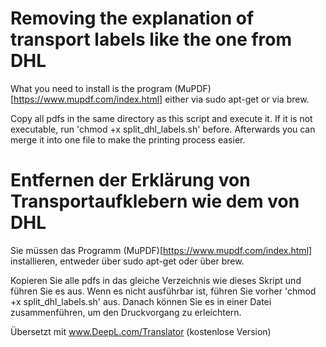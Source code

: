 # Removing the explanation of transport labels like the one from DHL

What you need to install is the program (MuPDF)[https://www.mupdf.com/index.html] either via sudo apt-get or via brew.

Copy all pdfs in the same directory as this script and execute it.
If it is not executable, run 'chmod +x split_dhl_labels.sh' before.
Afterwards you can merge it into one file to make the printing process easier.


# Entfernen der Erklärung von Transportaufklebern wie dem von DHL

Sie müssen das Programm (MuPDF)[https://www.mupdf.com/index.html] installieren, entweder über sudo apt-get oder über brew.

Kopieren Sie alle pdfs in das gleiche Verzeichnis wie dieses Skript und führen Sie es aus.
Wenn es nicht ausführbar ist, führen Sie vorher 'chmod +x split_dhl_labels.sh' aus.
Danach können Sie es in einer Datei zusammenführen, um den Druckvorgang zu erleichtern.

Übersetzt mit www.DeepL.com/Translator (kostenlose Version)
